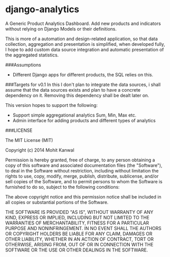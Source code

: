 django-analytics
================

A Generic Product Analytics Dashboard. Add new products and indicators without relying on Django Models or their definitions.

This is more of a automation and design-related application, so that data collection, aggregation and presentation is simplified, when developed fully, I hope to add custom data source integration and automatic presentation of the aggregated statistics.

###Assumptions
* Different Django apps for different products, the SQL relies on this.

###Targets for v0.1
In this I don't plan to integrate the data sources, i shall assume that the data sources exists and plan to have a concrete dependency on it. Removing this dependency shall be dealt later on.

This version hopes to support the following:

* Support simple aggregational analytics Sum, Min, Max etc.
* Admin interface for adding products and different types of analytics

###LICENSE

The MIT License (MIT)

Copyright (c) 2014 Mohit Kanwal

Permission is hereby granted, free of charge, to any person obtaining a copy of
this software and associated documentation files (the "Software"), to deal in
the Software without restriction, including without limitation the rights to
use, copy, modify, merge, publish, distribute, sublicense, and/or sell copies of
the Software, and to permit persons to whom the Software is furnished to do so,
subject to the following conditions:

The above copyright notice and this permission notice shall be included in all
copies or substantial portions of the Software.

THE SOFTWARE IS PROVIDED "AS IS", WITHOUT WARRANTY OF ANY KIND, EXPRESS OR
IMPLIED, INCLUDING BUT NOT LIMITED TO THE WARRANTIES OF MERCHANTABILITY, FITNESS
FOR A PARTICULAR PURPOSE AND NONINFRINGEMENT. IN NO EVENT SHALL THE AUTHORS OR
COPYRIGHT HOLDERS BE LIABLE FOR ANY CLAIM, DAMAGES OR OTHER LIABILITY, WHETHER
IN AN ACTION OF CONTRACT, TORT OR OTHERWISE, ARISING FROM, OUT OF OR IN
CONNECTION WITH THE SOFTWARE OR THE USE OR OTHER DEALINGS IN THE SOFTWARE.
